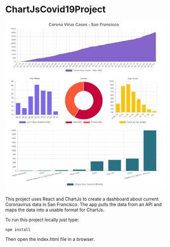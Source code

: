 # ChartJsCovid19Project

![alt text](chartJsDashboardImage.png)
![alt text](chartJsDashboardImage2.png)


This project uses React and ChartJs to create a dashboard about current Coronavirus data in San Francisco. The app pulls the data from an API and maps the data into a usable format for ChartJs.

To run this project locally just type:
```
npm install
```
Then open the index.html file in a browser.
